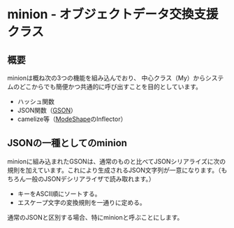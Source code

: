 minion - オブジェクトデータ交換支援クラス
====================================

概要
----

minionは概ね次の3つの機能を組み込んでおり、 中心クラス（My）からシステムのどこからでも簡便かつ共通的に呼び出すことを目的としています。

* ハッシュ関数
* JSON関数（[GSON](https://github.com/google/gson)）
* camelize等（[ModeShape](https://github.com/ModeShape/modeshape)のInflector）

JSONの一種としてのminion
----------------------

minionに組み込まれたGSONは、通常のものと比べてJSONシリアライズに次の規則を加えています。これにより生成されるJSON文字列が一意になります。（もちろん一般のJSONデシリアライザで読み取れます。）

* キーをASCII順にソートする。
* エスケープ文字の変換規則を一通りに定める。

通常のJSONと区別する場合、特にminionと呼ぶことにします。
